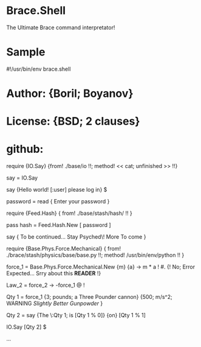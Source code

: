 # Brace.Shell
The Ultimate Brace command interpretator!

# Sample

  #!/usr/bin/env brace.shell

  # Author: {Boril; Boyanov}

  # License: {BSD; 2 clauses}
  
  # github:

  require {IO.Say} {from! ./base/io !!; method! << cat; unfinished >> !!}

  say = IO.Say

  say {Hello world! [:user] please log in} $

  password = read { Enter your password }

  require {Feed.Hash} { from! ./base/stash/hash/ !! }

  pass hash = Feed.Hash.New [ password ]

  say { To be continued... Stay Psyched\\! More To come }


  require {Base.Phys.Force.Mechanical} { from! ./brace/stash/physics/base/base.py !!; method! /usr/bin/env/python !! }

  force_1 = Base.Phys.Force.Mechanical.New {m} {a} -> m * a ! #. {! No; Error Expected... Srry about this __READER__ !}

  Law_2 = force_2 -> -force_1 @ !

  Qty 1 = force_1 {3; pounds; a Three Pounder cannon} {500; m/s^2; WARNING *Slightly Better Gunpowder* }

  Qty 2 = say {The \\:Qty 1; is [Qty 1 % 0]} {on} [Qty 1 % 1]

  IO.Say [Qty 2] $

  ...

